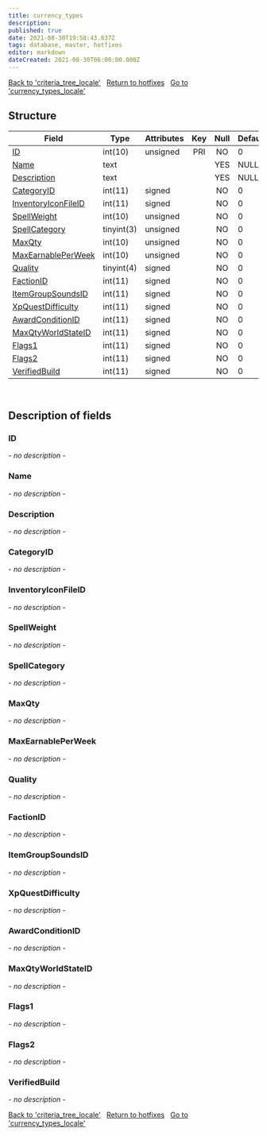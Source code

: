 ```yaml
---
title: currency_types
description: 
published: true
date: 2021-08-30T19:58:43.037Z
tags: database, master, hotfixes
editor: markdown
dateCreated: 2021-08-30T06:00:00.000Z
---
```


<a href="https://dev.trinitycore.info/en/database/master/hotfixes/criteria_tree_locale" class="mt-5 v-btn v-btn--depressed v-btn--flat v-btn--outlined theme--light v-size--default darkblue--text text--lighten-3"><span class="v-btn__content"><i aria-hidden="true" class="v-icon notranslate v-icon--left mdi mdi-arrow-left theme--light"></i><span>Back to 'criteria_tree_locale'</span></span></a>&nbsp;&nbsp;&nbsp;<a href="https://dev.trinitycore.info/en/database/master/hotfixes/home" class="mt-5 v-btn v-btn--depressed v-btn--flat v-btn--outlined theme--light v-size--default darkblue--text text--lighten-3"><span class="v-btn__content"><i aria-hidden="true" class="v-icon notranslate v-icon--left mdi mdi-home-outline theme--light"></i><span>Return to hotfixes</span></span></a>&nbsp;&nbsp;&nbsp;<a href="https://dev.trinitycore.info/en/database/master/hotfixes/currency_types_locale" class="mt-5 v-btn v-btn--depressed v-btn--flat v-btn--outlined theme--light v-size--default darkblue--text text--lighten-3"><span class="v-btn__content"><span>Go to 'currency_types_locale'</span><i aria-hidden="true" class="v-icon notranslate v-icon--right mdi mdi-arrow-right theme--light"></i></span></a>

## Structure

| Field | Type | Attributes | Key | Null | Default | Extra | Comment |
| --- | --- | --- | :---: | :---: | --- | --- | --- |
| [ID](#id) | int(10) | unsigned | PRI | NO | 0 |  |  |
| [Name](#name) | text |  |  | YES | NULL |  |  |
| [Description](#description) | text |  |  | YES | NULL |  |  |
| [CategoryID](#categoryid) | int(11) | signed |  | NO | 0 |  |  |
| [InventoryIconFileID](#inventoryiconfileid) | int(11) | signed |  | NO | 0 |  |  |
| [SpellWeight](#spellweight) | int(10) | unsigned |  | NO | 0 |  |  |
| [SpellCategory](#spellcategory) | tinyint(3) | unsigned |  | NO | 0 |  |  |
| [MaxQty](#maxqty) | int(10) | unsigned |  | NO | 0 |  |  |
| [MaxEarnablePerWeek](#maxearnableperweek) | int(10) | unsigned |  | NO | 0 |  |  |
| [Quality](#quality) | tinyint(4) | signed |  | NO | 0 |  |  |
| [FactionID](#factionid) | int(11) | signed |  | NO | 0 |  |  |
| [ItemGroupSoundsID](#itemgroupsoundsid) | int(11) | signed |  | NO | 0 |  |  |
| [XpQuestDifficulty](#xpquestdifficulty) | int(11) | signed |  | NO | 0 |  |  |
| [AwardConditionID](#awardconditionid) | int(11) | signed |  | NO | 0 |  |  |
| [MaxQtyWorldStateID](#maxqtyworldstateid) | int(11) | signed |  | NO | 0 |  |  |
| [Flags1](#flags1) | int(11) | signed |  | NO | 0 |  |  |
| [Flags2](#flags2) | int(11) | signed |  | NO | 0 |  |  |
| [VerifiedBuild](#verifiedbuild) | int(11) | signed |  | NO | 0 |  |  |
&nbsp;
## Description of fields

### ID
*- no description -*
&nbsp;

### Name
*- no description -*
&nbsp;

### Description
*- no description -*
&nbsp;

### CategoryID
*- no description -*
&nbsp;

### InventoryIconFileID
*- no description -*
&nbsp;

### SpellWeight
*- no description -*
&nbsp;

### SpellCategory
*- no description -*
&nbsp;

### MaxQty
*- no description -*
&nbsp;

### MaxEarnablePerWeek
*- no description -*
&nbsp;

### Quality
*- no description -*
&nbsp;

### FactionID
*- no description -*
&nbsp;

### ItemGroupSoundsID
*- no description -*
&nbsp;

### XpQuestDifficulty
*- no description -*
&nbsp;

### AwardConditionID
*- no description -*
&nbsp;

### MaxQtyWorldStateID
*- no description -*
&nbsp;

### Flags1
*- no description -*
&nbsp;

### Flags2
*- no description -*
&nbsp;

### VerifiedBuild
*- no description -*
&nbsp;

<a href="https://dev.trinitycore.info/en/database/master/hotfixes/criteria_tree_locale" class="mt-5 v-btn v-btn--depressed v-btn--flat v-btn--outlined theme--light v-size--default darkblue--text text--lighten-3"><span class="v-btn__content"><i aria-hidden="true" class="v-icon notranslate v-icon--left mdi mdi-arrow-left theme--light"></i><span>Back to 'criteria_tree_locale'</span></span></a>&nbsp;&nbsp;&nbsp;<a href="https://dev.trinitycore.info/en/database/master/hotfixes/home" class="mt-5 v-btn v-btn--depressed v-btn--flat v-btn--outlined theme--light v-size--default darkblue--text text--lighten-3"><span class="v-btn__content"><i aria-hidden="true" class="v-icon notranslate v-icon--left mdi mdi-home-outline theme--light"></i><span>Return to hotfixes</span></span></a>&nbsp;&nbsp;&nbsp;<a href="https://dev.trinitycore.info/en/database/master/hotfixes/currency_types_locale" class="mt-5 v-btn v-btn--depressed v-btn--flat v-btn--outlined theme--light v-size--default darkblue--text text--lighten-3"><span class="v-btn__content"><span>Go to 'currency_types_locale'</span><i aria-hidden="true" class="v-icon notranslate v-icon--right mdi mdi-arrow-right theme--light"></i></span></a>

